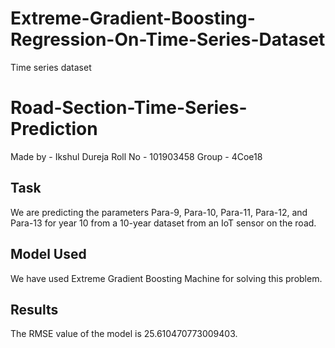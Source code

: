 # Extreme-Gradient-Boosting-Regression-On-Time-Series-Dataset
Time series dataset

# Road-Section-Time-Series-Prediction

Made by - Ikshul Dureja
Roll No - 101903458
Group - 4Coe18

## Task
We are predicting the parameters Para-9, Para-10, Para-11, Para-12, and Para-13 for year 10 from a 10-year dataset from an IoT sensor on the road.

## Model Used
We have used Extreme Gradient Boosting Machine for solving this problem.

## Results
The RMSE value of the model is 25.610470773009403.
